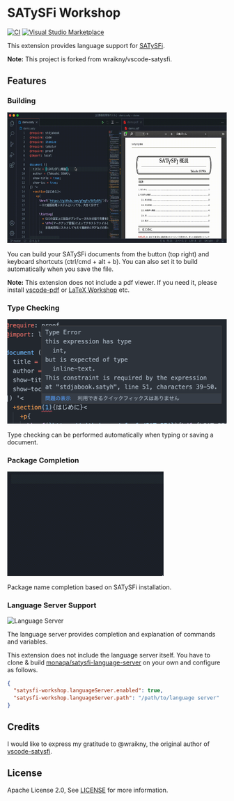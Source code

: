 # SATySFi Workshop

[![CI](https://github.com/pickoba/satysfi-workshop/actions/workflows/main.yml/badge.svg)](https://github.com/pickoba/satysfi-workshop/actions/workflows/main.yml)
[![Visual Studio Marketplace](https://vsmarketplacebadge.apphb.com/version-short/pickoba.satysfi-workshop.svg)](https://marketplace.visualstudio.com/items?itemName=pickoba.satysfi-workshop)

This extension provides language support for [SATySFi](https://github.com/gfngfn/SATySFi).

**Note:** This project is forked from wraikny/vscode-satysfi.

## Features

### Building

<img src="media/building.gif" alt="Building" height="300px">

You can build your SATySFi documents from the button (top right) and keyboard shortcuts (ctrl/cmd + alt + b). You can also set it to build automatically when you save the file.

**Note:** This extension does not include a pdf viewer. If you need it, please install [vscode-pdf](https://marketplace.visualstudio.com/items?itemName=tomoki1207.pdf) or [LaTeX Workshop](https://marketplace.visualstudio.com/items?itemName=James-Yu.latex-workshop) etc.

### Type Checking

<img src="media/type-checking.png" alt="Type Checking" height="240px">

Type checking can be performed automatically when typing or saving a document.

### Package Completion

<img src="media/completion.gif" alt="Package Completion" height="240px">

Package name completion based on SATySFi installation.

### Language Server Support

<img src="media/languageServer.gif" alt="Language Server" height="240px">

The language server provides completion and explanation of commands and variables.

This extension does not include the language server itself. You have to clone & build [monaqa/satysfi-language-server](https://github.com/monaqa/satysfi-language-server) on your own and configure as follows.

```json
{
  "satysfi-workshop.languageServer.enabled": true,
  "satysfi-workshop.languageServer.path": "/path/to/language server"
}
```

## Credits

I would like to express my gratitude to @wraikny, the original author of [vscode-satysfi](https://marketplace.visualstudio.com/items?itemName=wraikny.wraikny-satysfi-extension).

## License

Apache License 2.0, See [LICENSE](./LICENSE) for more information.
